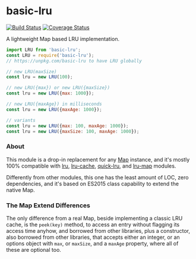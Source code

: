 # basic-lru

[![Build Status](https://travis-ci.com/WebReflection/basic-lru.svg?branch=master)](https://travis-ci.com/WebReflection/basic-lru) [![Coverage Status](https://coveralls.io/repos/github/WebReflection/basic-lru/badge.svg?branch=master)](https://coveralls.io/github/WebReflection/basic-lru?branch=master)

A lightweight Map based LRU implementation.

```js
import LRU from 'basic-lru';
const LRU = require('basic-lru');
// https://unpkg.com/basic-lru to have LRU globally

// new LRU(maxSize)
const lru = new LRU(100);

// new LRU({max}) or new LRU({maxSize})
const lru = new LRU({max: 1000});

// new LRU({maxAge}) in milliseconds
const lru = new LRU({maxAge: 1000});

// variants
const lru = new LRU({max: 100, maxAge: 1000});
const lru = new LRU({maxSize: 100, maxAge: 1000});
```

### About

This module is a drop-in replacement for any [Map](https://developer.mozilla.org/en-US/docs/Web/JavaScript/Reference/Global_Objects/Map) instance, and it's mostly 100% compatible with [lru](https://github.com/chriso/lru), [lru-cache](https://github.com/isaacs/node-lru-cache), [quick-lru](https://github.com/sindresorhus/quick-lru), and [lru-map](https://github.com/bchociej/lru-map) modules.

Differently from other modules, this one has the least amount of LOC, zero dependencies, and it's based on ES2015 class capability to extend the native Map.


### The Map Extend Differences

The only difference from a real Map, beside implementing a classic LRU cache, is the `peek(key)` method, to access an entry without flagging its access time anyhow, and borrowed from other libraries, plus a constructor, also borrowed from other libraries, that accepts either an integer, or an options object with `max`, or `maxSize`, and a `maxAge` property, where all of these are optional too.
